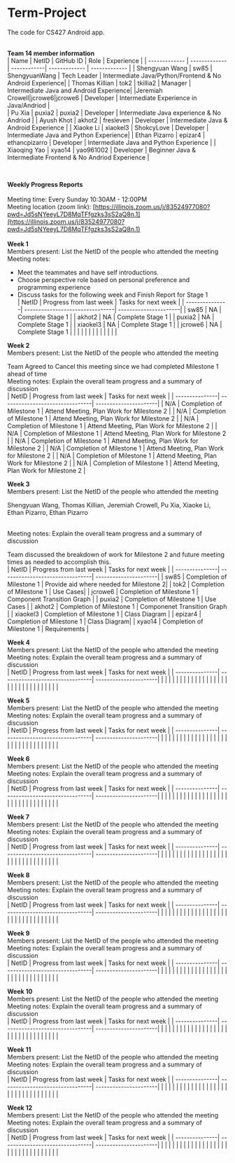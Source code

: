 # Term-Project

The code for CS427 Android app.
<br/>
<br/>

<b>Team 14 member information</b>
<br/>
| Name | NetID | GitHub ID | Role | Experience |
| ------------- | ------------- | ------------| ------------- | ------------- |
| Shengyuan Wang | sw85 | ShengyuanWang | Tech Leader | Intermediate Java/Python/Frontend & No Android Experience|
| Thomas Killian | tok2 | tkillia2 | Manager | Intermediate Java and Android Experience|
|Jeremiah Crowell|jcrowe6|jcrowe6 | Developer | Intermediate Experience in Java/Andriod |  
| Pu Xia | puxia2 | puxia2 | Developer | Intermediate Java experience & No Andriod |
| Ayush Khot | akhot2 | fresleven | Developer | Intermediate Java & Android Experience |
| Xiaoke Li | xiaokel3 | ShokcyLove | Developer | Intermediate Java and Python Experience|
| Ethan Pizarro | epizar4 | ethancpizarro | Developer | Intermediate Java and Python Experience |
| Xiaoqing Yao | xyao14 | yao961002 | Developer | Beginner Java & Intermediate Frontend & No Andriod Experience |

<br/>

<b>Weekly Progress Reports</b>
</br>
</br>
Meeting time: Every Sunday 10:30AM - 12:00PM
</br>
Meeting location (zoom link): [https://illinois.zoom.us/j/83524977080?pwd=Jd5sNYeeyL7D8MqTFfgzks3sS2aQ8n.1](https://illinois.zoom.us/j/83524977080?pwd=Jd5sNYeeyL7D8MqTFfgzks3sS2aQ8n.1)
</br>
</br>
<b>Week 1</b>
</br>
Members present: List the NetID of the people who attended the meeting
</br>
Meeting notes:

- Meet the teammates and have self introductions.
- Choose perspective role based on personal preference and programming experience
- Discuss tasks for the following week and Finish Report for Stage 1
  </br>
  | NetID | Progress from last week | Tasks for next week |
  | ---------------| --------------------------------| ----------------------|
  | sw85 | NA | Complete Stage 1 |
  | akhot2 | NA | Complete Stage 1 |
  | puxia2 | NA | Complete Stage 1 |
  | xiaokel3 | NA | Complete Stage 1 |
  | jcrowe6 | NA | Complete Stage 1 |
  | | | |
  | | | |
  | | | |
  </br>

<b>Week 2</b>
</br>
Members present: List the NetID of the people who attended the meeting

Team Agreed to Cancel this meeting since we had completed Milestone 1 ahead of time
</br>
Meeting notes: Explain the overall team progress and a summary of discussion
</br>
| NetID | Progress from last week | Tasks for next week |
| ---------------| --------------------------------| ----------------------|
| N/A | Completion of Milestone 1 | Attend Meeting, Plan Work for Milestone 2 |
| N/A | Completion of Milestone 1 | Attend Meeting, Plan Work for Milestone 2 |
| N/A | Completion of Milestone 1 | Attend Meeting, Plan Work for Milestone 2 |
| N/A | Completion of Milestone 1 | Attend Meeting, Plan Work for Milestone 2 |
| N/A | Completion of Milestone 1 | Attend Meeting, Plan Work for Milestone 2 |
| N/A | Completion of Milestone 1 | Attend Meeting, Plan Work for Milestone 2 |
| N/A | Completion of Milestone 1 | Attend Meeting, Plan Work for Milestone 2 |
| N/A | Completion of Milestone 1 | Attend Meeting, Plan Work for Milestone 2 |
</br>

<b>Week 3</b>
</br>
Members present: List the NetID of the people who attended the meeting

Shengyuan Wang, Thomas Killian, Jeremiah Crowell, Pu Xia, Xiaoke Li, Ethan Pizarro, Ethan Pizarro

</br>
Meeting notes: Explain the overall team progress and a summary of discussion

Team discussed the breakdown of work for Milestone 2 and future meeting times as needed to accomplish this.
</br>
| NetID | Progress from last week | Tasks for next week |
| ---------------| --------------------------------| ----------------------|
| sw85 | Completion of Milestone 1 | Provide aid where needed for Milestone 2|
| tok2 | Completion of Milestone 1 | Use Cases|
| jcrowe6 | Completion of Milestone 1 | Component Transition Graph |
| puxia2 | Completion of Milestone 1 | Use Cases |
| akhot2 | Completion of Milestone 1 | Componenet Transition Graph |
| xiaokel3 | Completion of Milestone 1 | Class Diagram |
| epizar4 | Completion of Milestone 1 | Class Diagram|
| xyao14 | Completion of Milestone 1 | Requirements |
</br>

<b>Week 4</b>
</br>
Members present: List the NetID of the people who attended the meeting
</br>
Meeting notes: Explain the overall team progress and a summary of discussion
</br>
| NetID | Progress from last week | Tasks for next week |
| ---------------| --------------------------------| ----------------------|
| | | |
| | | |
| | | |
| | | |
| | | |
| | | |
| | | |
| | | |
</br>

<b>Week 5</b>
</br>
Members present: List the NetID of the people who attended the meeting
</br>
Meeting notes: Explain the overall team progress and a summary of discussion
</br>
| NetID | Progress from last week | Tasks for next week |
| ---------------| --------------------------------| ----------------------|
| | | |
| | | |
| | | |
| | | |
| | | |
| | | |
| | | |
| | | |
</br>

<b>Week 6</b>
</br>
Members present: List the NetID of the people who attended the meeting
</br>
Meeting notes: Explain the overall team progress and a summary of discussion
</br>
| NetID | Progress from last week | Tasks for next week |
| ---------------| --------------------------------| ----------------------|
| | | |
| | | |
| | | |
| | | |
| | | |
| | | |
| | | |
| | | |
</br>

<b>Week 7</b>
</br>
Members present: List the NetID of the people who attended the meeting
</br>
Meeting notes: Explain the overall team progress and a summary of discussion
</br>
| NetID | Progress from last week | Tasks for next week |
| ---------------| --------------------------------| ----------------------|
| | | |
| | | |
| | | |
| | | |
| | | |
| | | |
| | | |
| | | |
</br>

<b>Week 8</b>
</br>
Members present: List the NetID of the people who attended the meeting
</br>
Meeting notes: Explain the overall team progress and a summary of discussion
</br>
| NetID | Progress from last week | Tasks for next week |
| ---------------| --------------------------------| ----------------------|
| | | |
| | | |
| | | |
| | | |
| | | |
| | | |
| | | |
| | | |
</br>

<b>Week 9</b>
</br>
Members present: List the NetID of the people who attended the meeting
</br>
Meeting notes: Explain the overall team progress and a summary of discussion
</br>
| NetID | Progress from last week | Tasks for next week |
| ---------------| --------------------------------| ----------------------|
| | | |
| | | |
| | | |
| | | |
| | | |
| | | |
| | | |
| | | |
</br>

<b>Week 10</b>
</br>
Members present: List the NetID of the people who attended the meeting
</br>
Meeting notes: Explain the overall team progress and a summary of discussion
</br>
| NetID | Progress from last week | Tasks for next week |
| ---------------| --------------------------------| ----------------------|
| | | |
| | | |
| | | |
| | | |
| | | |
| | | |
| | | |
| | | |
</br>

<b>Week 11</b>
</br>
Members present: List the NetID of the people who attended the meeting
</br>
Meeting notes: Explain the overall team progress and a summary of discussion
</br>
| NetID | Progress from last week | Tasks for next week |
| ---------------| --------------------------------| ----------------------|
| | | |
| | | |
| | | |
| | | |
| | | |
| | | |
| | | |
| | | |
</br>

<b>Week 12</b>
</br>
Members present: List the NetID of the people who attended the meeting
</br>
Meeting notes: Explain the overall team progress and a summary of discussion
</br>
| NetID | Progress from last week | Tasks for next week |
| ---------------| --------------------------------| ----------------------|
| | | |
| | | |
| | | |
| | | |
| | | |
| | | |
| | | |
| | | |
</br>
